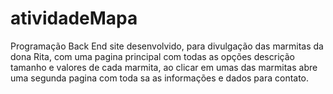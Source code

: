 # atividadeMapa
Programação Back End
site desenvolvido, para divulgação das marmitas da dona Rita, com uma pagina principal com todas as opções descrição tamanho e valores de cada marmita, ao clicar em umas das marmitas abre uma segunda pagina com toda sa as informações e dados para contato.
